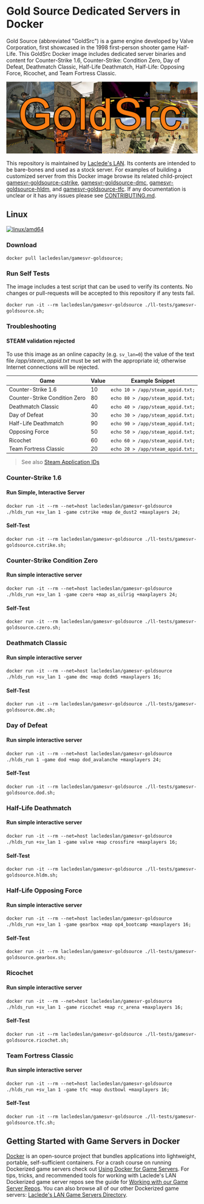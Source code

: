# Gold Source Dedicated Servers in Docker

Gold Source (abbreviated "GoldSrc") is a game engine developed by Valve Corporation, first showcased in the 1998 first-person shooter game Half-Life. This GoldSrc Docker image includes dedicated server binaries and content for Counter-Strike 1.6, Counter-Strike: Condition Zero, Day of Defeat, Deathmatch Classic, Half-Life Deathmatch, Half-Life: Opposing Force, Ricochet, and Team Fortress Classic.

![GoldSrc Collage](https://raw.githubusercontent.com/LacledesLAN/gamesvr-goldsource/master/.misc/artwork1.jpg "GoldSrc Collage")

This repository is maintained by [Laclede's LAN](https://lacledeslan.com). Its contents are intended to be bare-bones and used as a stock server. For examples of building a customized server from this Docker image browse its related child-project [gamesvr-goldsource-cstrike](https://github.com/LacledesLAN/gamesvr-goldsource-cstrike), [gamesvr-goldsource-dmc](https://github.com/LacledesLAN/gamesvr-goldsource-dmc), [gamesvr-goldsource-hldm](https://github.com/LacledesLAN/gamesvr-goldsource-hldm), and [gamesvr-goldsource-tfc](https://github.com/LacledesLAN/gamesvr-goldsource-tfc). If any documentation is unclear or it has any issues please see [CONTRIBUTING.md](./CONTRIBUTING.md).

## Linux

[![linux/amd64](https://github.com/LacledesLAN/gamesvr-goldsource/actions/workflows/build-linux-image.yml/badge.svg?branch=master)](https://github.com/LacledesLAN/gamesvr-goldsource/actions/workflows/build-linux-image.yml)

### Download

```shell
docker pull lacledeslan/gamesvr-goldsource;
```

### Run Self Tests

The image includes a test script that can be used to verify its contents. No changes or pull-requests will be accepted to this repository if any tests fail.

```shell
docker run -it --rm lacledeslan/gamesvr-goldsource ./ll-tests/gamesvr-goldsource.sh;
```

### Troubleshooting

#### STEAM validation rejected

To use this image as an online capacity (e.g. `sv_lan=0`) the value of the text file */app/steam_appid.txt* must be set with the appropriate id; otherwise Internet connections will be rejected.

| Game                          | Value | Example Snippet                   |
| ----------------------------- | ----- | --------------------------------- |
| Counter-Strike 1.6            | 10    | `echo 10 > /app/steam_appid.txt;` |
| Counter-Strike Condition Zero | 80    | `echo 80 > /app/steam_appid.txt;` |
| Deathmatch Classic            | 40    | `echo 40 > /app/steam_appid.txt;` |
| Day of Defeat                 | 30    | `echo 30 > /app/steam_appid.txt;` |
| Half-Life Deathmatch          | 90    | `echo 90 > /app/steam_appid.txt;` |
| Opposing Force                | 50    | `echo 50 > /app/steam_appid.txt;` |
| Ricochet                      | 60    | `echo 60 > /app/steam_appid.txt;` |
| Team Fortress Classic         | 20    | `echo 20 > /app/steam_appid.txt;` |

> See also [Steam Application IDs](https://developer.valvesoftware.com/wiki/Steam_Application_IDs)

### Counter-Strike 1.6

#### Run Simple, Interactive Server

```shell
docker run -it --rm --net=host lacledeslan/gamesvr-goldsource ./hlds_run +sv_lan 1 -game cstrike +map de_dust2 +maxplayers 24;
```

#### Self-Test

```shell
docker run -it --rm lacledeslan/gamesvr-goldsource ./ll-tests/gamesvr-goldsource.cstrike.sh;
```

### Counter-Strike Condition Zero

#### Run simple interactive server

```shell
docker run -it --rm --net=host lacledeslan/gamesvr-goldsource ./hlds_run +sv_lan 1 -game czero +map as_oilrig +maxplayers 24;
```

#### Self-Test

```shell
docker run -it --rm lacledeslan/gamesvr-goldsource ./ll-tests/gamesvr-goldsource.czero.sh;
```

### Deathmatch Classic

#### Run simple interactive server

```shell
docker run -it --rm --net=host lacledeslan/gamesvr-goldsource ./hlds_run +sv_lan 1 -game dmc +map dcdm5 +maxplayers 16;
```

#### Self-Test

```shell
docker run -it --rm lacledeslan/gamesvr-goldsource ./ll-tests/gamesvr-goldsource.dmc.sh;
```

### Day of Defeat

#### Run simple interactive server

```shell
docker run -it --rm --net=host lacledeslan/gamesvr-goldsource ./hlds_run 1 -game dod +map dod_avalanche +maxplayers 24;
```

#### Self-Test

```shell
docker run -it --rm lacledeslan/gamesvr-goldsource ./ll-tests/gamesvr-goldsource.dod.sh;
```

### Half-Life Deathmatch

#### Run simple interactive server

```shell
docker run -it --rm --net=host lacledeslan/gamesvr-goldsource ./hlds_run +sv_lan 1 -game valve +map crossfire +maxplayers 16;
```

#### Self-Test

```shell
docker run -it --rm lacledeslan/gamesvr-goldsource ./ll-tests/gamesvr-goldsource.hldm.sh;
```

### Half-Life Opposing Force

#### Run simple interactive server

```shell
docker run -it --rm --net=host lacledeslan/gamesvr-goldsource ./hlds_run +sv_lan 1 -game gearbox +map op4_bootcamp +maxplayers 16;
```

#### Self-Test

```shell
docker run -it --rm lacledeslan/gamesvr-goldsource ./ll-tests/gamesvr-goldsource.gearbox.sh;
```

### Ricochet

#### Run simple interactive server

```shell
docker run -it --rm --net=host lacledeslan/gamesvr-goldsource ./hlds_run +sv_lan 1 -game ricochet +map rc_arena +maxplayers 16;
```

#### Self-Test

```shell
docker run -it --rm lacledeslan/gamesvr-goldsource ./ll-tests/gamesvr-goldsource.ricochet.sh;
```

### Team Fortress Classic

#### Run simple interactive server

```shell
docker run -it --rm --net=host lacledeslan/gamesvr-goldsource ./hlds_run +sv_lan 1 -game tfc +map dustbowl +maxplayers 16;
```

#### Self-Test

```shell
docker run -it --rm lacledeslan/gamesvr-goldsource ./ll-tests/gamesvr-goldsource.tfc.sh;
```

## Getting Started with Game Servers in Docker

[Docker](https://docs.docker.com/) is an open-source project that bundles applications into lightweight, portable, self-sufficient containers. For a crash course on running Dockerized game servers check out [Using Docker for Game Servers](https://github.com/LacledesLAN/README.1ST/blob/master/GameServers/DockerAndGameServers.md). For tips, tricks, and recommended tools for working with Laclede's LAN Dockerized game server repos see the guide for [Working with our Game Server Repos](https://github.com/LacledesLAN/README.1ST/blob/master/GameServers/WorkingWithOurRepos.md). You can also browse all of our other Dockerized game servers: [Laclede's LAN Game Servers Directory](https://github.com/LacledesLAN/README.1ST/tree/master/GameServers).
